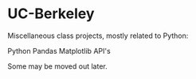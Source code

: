 # UC-Berkeley
Miscellaneous class projects, mostly related to Python:

Python
Pandas
Matplotlib
API's

Some may be moved out later.
